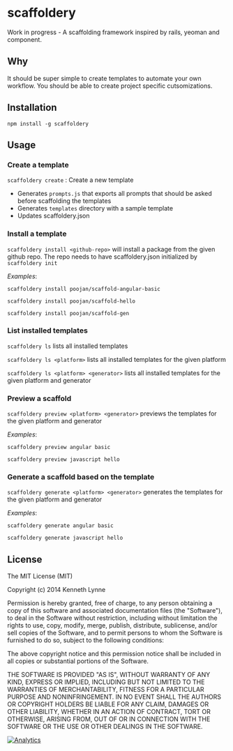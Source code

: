 scaffoldery
===========

Work in progress - A scaffolding framework inspired by rails, yeoman and component.

## Why
It should be super simple to create templates to automate your own workflow. You should be able to create project specific cutsomizations.


## Installation

`npm install -g scaffoldery`


## Usage

### Create a template

`scaffoldery create` : Create a new template
* Generates `prompts.js`  that exports all prompts that should be asked before scaffolding the templates
* Generates `templates` directory with a sample template
* Updates scaffoldery.json


### Install a template

`scaffoldery install <github-repo>` will install a package from the given github repo. The repo needs to have scaffoldery.json initialized by `scaffoldery init`

*Examples*:

`scaffoldery install poojan/scaffold-angular-basic`

`scaffoldery install poojan/scaffold-hello`

`scaffoldery install poojan/scaffold-gen`


### List installed templates

`scaffoldery ls` lists all installed templates

`scaffoldery ls <platform>` lists all installed templates for the given platform

`scaffoldery ls <platform> <generator>` lists all installed templates for the given platform and generator


### Preview a scaffold

`scaffoldery preview <platform> <generator>` previews the templates for the given platform and generator

*Examples*:

`scaffoldery preview angular basic`

`scaffoldery preview javascript hello`


### Generate a scaffold based on the template

`scaffoldery generate <platform> <generator>` generates the templates for the given platform and generator

*Examples*:

`scaffoldery generate angular basic`

`scaffoldery generate javascript hello`




## License

The MIT License (MIT)

Copyright (c) 2014 Kenneth Lynne

Permission is hereby granted, free of charge, to any person obtaining a copy of
this software and associated documentation files (the "Software"), to deal in
the Software without restriction, including without limitation the rights to
use, copy, modify, merge, publish, distribute, sublicense, and/or sell copies of
the Software, and to permit persons to whom the Software is furnished to do so,
subject to the following conditions:

The above copyright notice and this permission notice shall be included in all
copies or substantial portions of the Software.

THE SOFTWARE IS PROVIDED "AS IS", WITHOUT WARRANTY OF ANY KIND, EXPRESS OR
IMPLIED, INCLUDING BUT NOT LIMITED TO THE WARRANTIES OF MERCHANTABILITY, FITNESS
FOR A PARTICULAR PURPOSE AND NONINFRINGEMENT. IN NO EVENT SHALL THE AUTHORS OR
COPYRIGHT HOLDERS BE LIABLE FOR ANY CLAIM, DAMAGES OR OTHER LIABILITY, WHETHER
IN AN ACTION OF CONTRACT, TORT OR OTHERWISE, ARISING FROM, OUT OF OR IN
CONNECTION WITH THE SOFTWARE OR THE USE OR OTHER DEALINGS IN THE SOFTWARE.


[![Analytics](https://ga-beacon.appspot.com/UA-46835353-1/scaffoldery/README)](https://github.com/igrigorik/ga-beacon)
